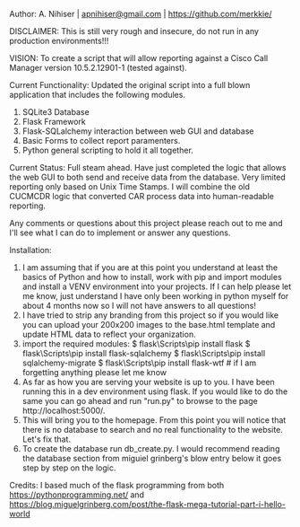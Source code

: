 Author: A. Nihiser | apnihiser@gmail.com | https://github.com/merkkie/

DISCLAIMER: This is still very rough and insecure, do not run in any production environments!!!

VISION: To create a script that will allow reporting against a Cisco Call Manager version 10.5.2.12901-1 (tested against).

Current Functionality: Updated the original script into a full blown application that includes the following modules.
  1) SQLite3 Database
  2) Flask Framework
  3) Flask-SQLalchemy interaction between web GUI and database
  4) Basic Forms to collect report paramenters.
  5) Python general scripting to hold it all together.
  
Current Status: Full steam ahead. Have just completed the logic that allows the web GUI to both send and receive data from the database.
Very limited reporting only based on Unix Time Stamps. I will combine the old CUCMCDR logic that converted CAR process data into human-readable reporting. 

Any comments or questions about this project please reach out to me and I'll see what I can do to implement or answer any questions.

Installation: 

  1) I am assuming that if you are at this point you understand at least the basics of Python and how to install, work with pip and         import modules and install a VENV environment into your projects. If I can help please let me know, just understand I have only been working in python myself for about 4 months now so I will not have answers to all questions!
  2) I have tried to strip any branding from this project so if you would like you can upload your 200x200 images to the base.html template and update HTML data to reflect your organization.
  3) import the required modules: $ flask\Scripts\pip install flask
                                  $ flask\Scripts\pip install flask-sqlalchemy
                                  $ flask\Scripts\pip install sqlalchemy-migrate
                                  $ flask\Scripts\pip install flask-wtf
                                  # if I am forgetting anything please let me know
  4) As far as how you are serving your website is up to you. I have been running this in a dev environment using flask. If you would like to do the same you can go ahead and run "run.py" to browse to the page http://localhost:5000/.
  5) This will bring you to the homepage. From this point you will notice that there is no database to search and no real functionality to the website. Let's fix that.
  6) To create the database run db_create.py. I would recommend reading the database section from miguiel grinberg's blow entry below it goes step by step on the logic.

      


Credits: I based much of the flask programming from both https://pythonprogramming.net/ and https://blog.miguelgrinberg.com/post/the-flask-mega-tutorial-part-i-hello-world

